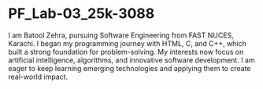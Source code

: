 # PF_Lab-03_25k-3088
I am Batool Zehra, pursuing Software Engineering from FAST NUCES, Karachi.
I began my programming journey with HTML, C, and C++, which built a strong foundation for problem-solving.
My interests now focus on artificial intelligence, algorithms, and innovative software development.
I am eager to keep learning emerging technologies and applying them to create real-world impact.

